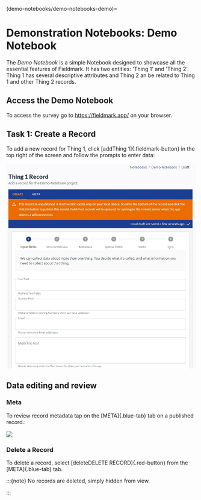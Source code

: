 (demo-notebooks/demo-notebooks-demo)=
# Demonstration Notebooks: Demo Notebook

The *Demo Notebook* is a simple Notebook designed to showcase all the essential features of Fieldmark. It has two entities: 'Thing 1' and 'Thing 2'. Thing 1 has several descriptive attributes and Thing 2 an be related to Thing 1 and other Thing 2 records.

## Access the Demo Notebook

To access the survey go to <https://fieldmark.app/> on your browser.

## Task 1: Create a Record
To add a new record for Thing 1, click [<span class="material-icons">add</span>Thing 1]{.fieldmark-button} in the top right of the screen and follow the prompts to enter data:

![Enter data for Thing 1](demo-notebooks-demo-images/demonotebook_screen1.jpg)

## Data editing and review


### Meta
To review record metadata tap on the [META]{.blue-tab} tab on a published record.:

<!-- :::{image} demo-notebooks-campus-images/meta-demo.3.faims.edu.au_notebooks_default%7C%7Ccampus_survey_demo.png
:width: 70%
:align: center
::: -->

<img src="demo-notebooks-campus-images/meta-demo.3.faims.edu.au_notebooks_default%7C%7Ccampus_survey_demo.png" width="70%" align="center">

### Delete a Record

To delete a record, select [<span class="material-icons">delete</span>DELETE RECORD]{.red-button} from the [META]{.blue-tab} tab.

:::{note}
No records are deleted, simply hidden from view. 
<!-- It is possible to undelete records with the command line. -->
:::

<link href="https://fonts.googleapis.com/icon?family=Material+Icons"
      rel="stylesheet">
